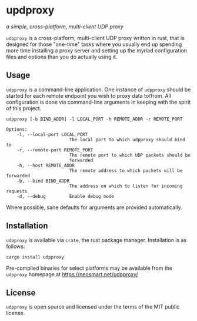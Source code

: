 # updproxy
_a simple, cross-platform, multi-client UDP proxy_

`udpproxy` is a cross-platform, multi-client UDP proxy written in rust, that is designed for those "one-time" tasks where you usually end up spending more time installing a proxy server and setting up the myriad configuration files and options than you do actually using it.

## Usage

`udpproxy` is a command-line application. One instance of `udpproxy` should be started for each remote endpoint you wish to proxy data to/from. All configuration is done via command-line arguments in keeping with the spirit of this project.

```
udpproxy [-b BIND_ADDR] -l LOCAL_PORT -h REMOTE_ADDR -r REMOTE_PORT

Options:
    -l, --local-port LOCAL_PORT
                        The local port to which udpproxy should bind to
    -r, --remote-port REMOTE_PORT
                        The remote port to which UDP packets should be
                        forwarded
    -h, --host REMOTE_ADDR
                        The remote address to which packets will be forwarded
    -b, --bind BIND_ADDR
                        The address on which to listen for incoming requests
    -d, --debug         Enable debug mode
```

Where possible, sane defaults for arguments are provided automatically.

## Installation

`udpproxy` is available via `crate`, the rust package manager. Installation is as follows:

    cargo install udpproxy

Pre-complied binaries for select platforms may be available from the `udpproxy` homepage at https://neosmart.net/udpproxy/

## License

`udpproxy` is open source and licensed under the terms of the MIT public license.
